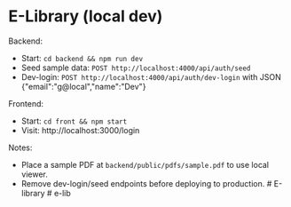 # E-Library (local dev)

Backend:
- Start: `cd backend && npm run dev`
- Seed sample data: `POST http://localhost:4000/api/auth/seed`
- Dev-login: `POST http://localhost:4000/api/auth/dev-login` with JSON {"email":"g@local","name":"Dev"}

Frontend:
- Start: `cd front && npm start`
- Visit: http://localhost:3000/login

Notes:
- Place a sample PDF at `backend/public/pdfs/sample.pdf` to use local viewer.
- Remove dev-login/seed endpoints before deploying to production.
#   E - l i b r a r y  
 #   e - l i b  
 